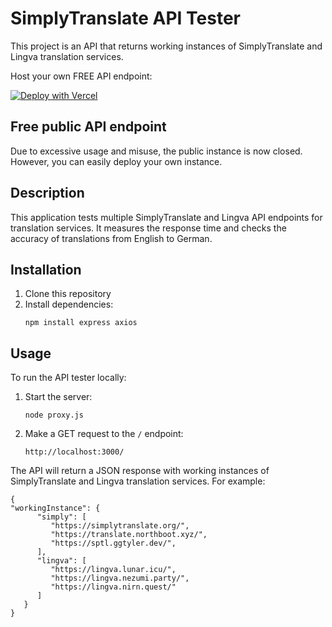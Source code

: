 # SimplyTranslate API Tester

This project is an API that returns working instances of SimplyTranslate and Lingva translation services.

Host your own FREE API endpoint:

[![Deploy with Vercel](https://vercel.com/button)](https://vercel.com/import/project?template=https://github.com/Persie0/simplytranslate_api_tester)


## Free public API endpoint
Due to excessive usage and misuse, the public instance is now closed. However, you can easily deploy your own instance.

## Description

This application tests multiple SimplyTranslate and Lingva API endpoints for translation services. It measures the response time and checks the accuracy of translations from English to German.

## Installation

1. Clone this repository
2. Install dependencies:
   ```
   npm install express axios
   ```

## Usage

To run the API tester locally:

1. Start the server:
   ```
   node proxy.js
   ```

2. Make a GET request to the `/` endpoint:
   ```
   http://localhost:3000/
   ```

The API will return a JSON response with working instances of SimplyTranslate and Lingva translation services. For example:
```
{
"workingInstance": {
      "simply": [
         "https://simplytranslate.org/",
         "https://translate.northboot.xyz/",
         "https://sptl.ggtyler.dev/",
      ],
      "lingva": [
         "https://lingva.lunar.icu/",
         "https://lingva.nezumi.party/",
         "https://lingva.nirn.quest/"
      ]
   }
}
```

